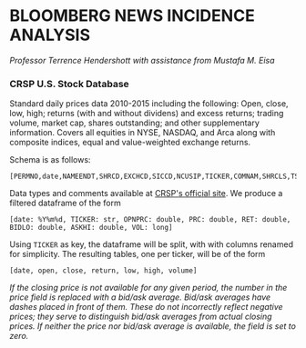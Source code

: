 # BLOOMBERG NEWS INCIDENCE ANALYSIS

_Professor Terrence Hendershott with assistance from Mustafa M. Eisa_

### CRSP U.S. Stock Database

Standard daily prices data 2010-2015 including the following: Open, close, low, high; returns (with and without dividens) and excess returns; trading volume, market cap, shares outstanding; and other supplementary information. Covers all equities in NYSE, NASDAQ, and Arca along with composite indices, equal and value-weighted exchange returns.

Schema is as follows:

```
[PERMNO,date,NAMEENDT,SHRCD,EXCHCD,SICCD,NCUSIP,TICKER,COMNAM,SHRCLS,TSYMBOL,NAICS,PRIMEXCH,TRDSTAT,SECSTAT,PERMCO,ISSUNO,HEXCD,HSICCD,CUSIP,DCLRDT,DLAMT,DLPDT,DLSTCD,NEXTDT,PAYDT,RCRDDT,SHRFLG,HSICMG,HSICIG,DISTCD,DIVAMT,FACPR,FACSHR,ACPERM,ACCOMP,NWPERM,DLRETX,DLPRC,DLRET,TRTSCD,NMSIND,MMCNT,NSDINX,BIDLO,ASKHI,PRC,VOL,RET,BID,ASK,SHROUT,CFACPR,CFACSHR,OPENPRC,NUMTRD,RETX,vwretd,vwretx,ewretd,ewretx,sprtrn]
```
Data types and comments available at [CRSP's official site](http://www.crsp.com/products/documentation/stock-data-structure).
We produce a filtered dataframe of the form
```
[date: %Y%m%d, TICKER: str, OPNPRC: double, PRC: double, RET: double, BIDLO: double, ASKHI: double, VOL: long]
```
Using `TICKER` as key, the dataframe will be split, with with columns renamed for simplicity. The resulting tables, one per ticker, will be of the form
```
[date, open, close, return, low, high, volume]
```
 
_If the closing price is not available for any given period, the number in the price field is replaced with a bid/ask average. Bid/ask averages have dashes placed in front of them. These do not incorrectly reflect negative prices; they serve to distinguish bid/ask averages from actual closing prices. If neither the price nor bid/ask average is available, the field is set to zero._
